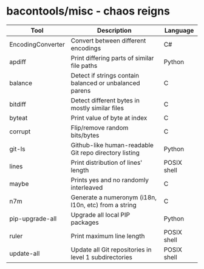 bacontools/misc - chaos reigns
==============================

| Tool              | Description                                             | Language    |
|-------------------|---------------------------------------------------------|-------------|
| EncodingConverter | Convert between different encodings                     | C#          |
| apdiff            | Print differing parts of similar file paths             | Python      |
| balance           | Detect if strings contain balanced or unbalanced parens | C           |
| bitdiff           | Detect different bytes in mostly similar files          | C           |
| byteat            | Print value of byte at index                            | C           |
| corrupt           | Flip/remove random bits/bytes                           | C           |
| git-ls            | Github-like human-readable Git repo directory listing   | Python      |
| lines             | Print distribution of lines' length                     | POSIX shell |
| maybe             | Prints yes and no randomly interleaved                  | C           |
| n7m               | Generate a numeronym (i18n, l10n, etc) from a string    | C           |
| pip-upgrade-all   | Upgrade all local PIP packages                          | Python      |
| ruler             | Print maximum line length                               | POSIX shell |
| update-all        | Update all Git repositories in level 1 subdirectories   | POSIX shell |
